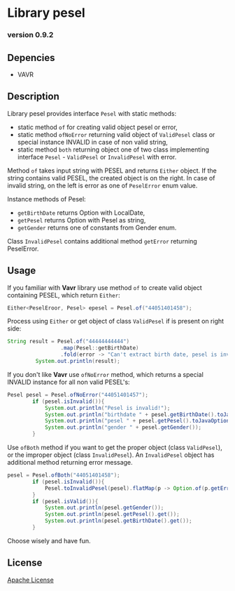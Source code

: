 # Library pesel

### version 0.9.2

## Depencies
* VAVR
## Description

Library pesel provides interface `Pesel` with static methods:
 * static method `of` for creating valid object pesel or error,
 * static method `ofNoError` returning valid object of `ValidPesel` class or special instance INVALID in case of non valid string,
 * static method `both` returning object one of two class implementing interface `Pesel` - `ValidPesel` or `InvalidPesel` with error.
 
 Method `of` takes input string with PESEL and returns `Either` object. If the string contains valid PESEL, the created object is on the right. In case of invalid string, on the left is error as one of `PeselError` enum value.
 
 Instance methods of Pesel:
 * `getBirthDate` returns Option with LocalDate,
 * `getPesel` returns Option with Pesel as string,
 * `getGender` returns one of constants from Gender enum.
 
 Class `InvalidPesel`  contains additional method `getError` returning PeselError.
 
 ## Usage
If you familiar with **Vavr** library use method `of` to create valid object containing PESEL, which return `Either`:
 ```java
Either<PeselEroor, Pesel> epesel = Pesel.of("44051401458");
```
 
Process using `Either` or get object of class `ValidPesel` if is present on right side:
 
```java
String result = Pesel.of("44444444444")
                 .map(Pesel::getBirthDate)
                 .fold(error -> "Can't extract birth date, pesel is invalid due the error: " + error.getErrorMessage(), date -> date.get().toString());
         System.out.println(result);
```   
         
If you don't like **Vavr** use `ofNoError` method, which returns a special INVALID instance for all non valid PESEL's:
```java
Pesel pesel = Pesel.ofNoError("44051401457");
        if (pesel.isInvalid()){
            System.out.println("Pesel is invalid!");
            System.out.println("birthdate " + pesel.getBirthDate().toJavaOptional());
            System.out.println("pesel " + pesel.getPesel().toJavaOptional());
            System.out.println("gender " + pesel.getGender());
        }
```
Use `ofBoth` method if you want to get the proper object (class `ValidPesel`), or the improper object (class `InvalidPesel`). An `InvalidPesel` object has additional method returning error message.
```java
pesel = Pesel.ofBoth("44051401458");
        if (pesel.isInvalid()){
            Pesel.toInvalidPesel(pesel).flatMap(p -> Option.of(p.getError().getErrorMessage())).toJavaOptional().ifPresent(error -> System.out.println(error));
        }
        if (pesel.isValid()){
            System.out.println(pesel.getGender());
            System.out.println(pesel.getPesel().get());
            System.out.println(pesel.getBirthDate().get());
        }
```

Choose wisely and have fun.

## License
[Apache License](http://www.apache.org/licenses/LICENSE-2.0.txt)